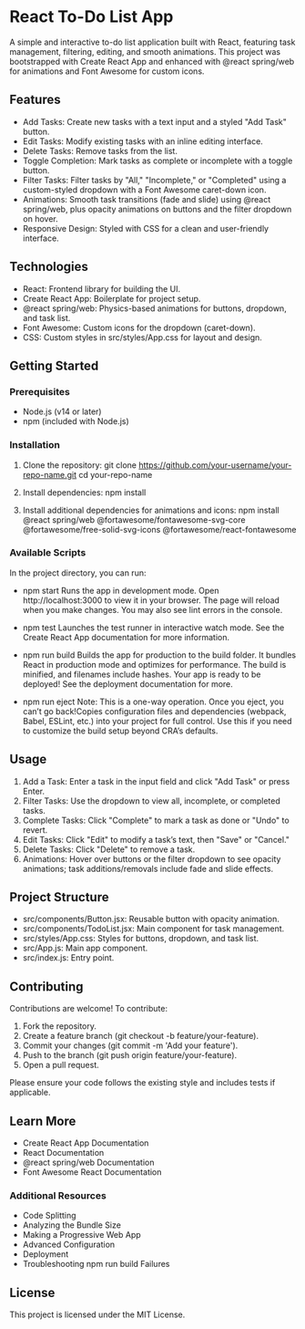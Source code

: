 # React To-Do List App

A simple and interactive to-do list application built with React, featuring task management, filtering, editing, and smooth animations. This project was bootstrapped with Create React App and enhanced with @react spring/web for animations and Font Awesome for custom icons.

## Features

* Add Tasks: Create new tasks with a text input and a styled "Add Task" button.
* Edit Tasks: Modify existing tasks with an inline editing interface.
* Delete Tasks: Remove tasks from the list.
* Toggle Completion: Mark tasks as complete or incomplete with a toggle button.
* Filter Tasks: Filter tasks by "All," "Incomplete," or "Completed" using a custom-styled dropdown with a Font Awesome caret-down icon.
* Animations: Smooth task transitions (fade and slide) using @react spring/web, plus opacity animations on buttons and the filter dropdown on hover.
* Responsive Design: Styled with CSS for a clean and user-friendly interface.

## Technologies

* React: Frontend library for building the UI.
* Create React App: Boilerplate for project setup.
* @react spring/web: Physics-based animations for buttons, dropdown, and task list.
* Font Awesome: Custom icons for the dropdown (caret-down).
* CSS: Custom styles in src/styles/App.css for layout and design.

## Getting Started
### Prerequisites

* Node.js (v14 or later)
* npm (included with Node.js)

### Installation

1. Clone the repository:
   git clone https://github.com/your-username/your-repo-name.git
   cd your-repo-name

2. Install dependencies:
   npm install

3. Install additional dependencies for animations and icons:
   npm install @react spring/web @fortawesome/fontawesome-svg-core @fortawesome/free-solid-svg-icons @fortawesome/react-fontawesome

### Available Scripts
In the project directory, you can run:

* npm start
  Runs the app in development mode. Open http://localhost:3000 to view it in your browser. The page will reload when you make changes. You may also see lint errors in the console.

* npm test
  Launches the test runner in interactive watch mode. See the Create React App documentation for more information.

* npm run build
  Builds the app for production to the build folder. It bundles React in production mode and optimizes for performance. The build is minified, and filenames include hashes. Your app is ready to be deployed! See the deployment documentation for more.

* npm run eject
  Note: This is a one-way operation. Once you eject, you can’t go back!Copies configuration files and dependencies (webpack, Babel, ESLint, etc.) into your project for full control. Use this if you need to customize the build setup beyond CRA’s defaults.

## Usage

1. Add a Task: Enter a task in the input field and click "Add Task" or press Enter.
2. Filter Tasks: Use the dropdown to view all, incomplete, or completed tasks.
3. Complete Tasks: Click "Complete" to mark a task as done or "Undo" to revert.
4. Edit Tasks: Click "Edit" to modify a task’s text, then "Save" or "Cancel."
5. Delete Tasks: Click "Delete" to remove a task.
6. Animations: Hover over buttons or the filter dropdown to see opacity animations; task additions/removals include fade and slide effects.

## Project Structure

* src/components/Button.jsx: Reusable button with opacity animation.
* src/components/TodoList.jsx: Main component for task management.
* src/styles/App.css: Styles for buttons, dropdown, and task list.
* src/App.js: Main app component.
* src/index.js: Entry point.

## Contributing
Contributions are welcome! To contribute:

1. Fork the repository.
2. Create a feature branch (git checkout -b feature/your-feature).
3. Commit your changes (git commit -m 'Add your feature').
4. Push to the branch (git push origin feature/your-feature).
5. Open a pull request.

Please ensure your code follows the existing style and includes tests if applicable.

## Learn More

* Create React App Documentation
* React Documentation
* @react spring/web Documentation
* Font Awesome React Documentation

### Additional Resources

* Code Splitting
* Analyzing the Bundle Size
* Making a Progressive Web App
* Advanced Configuration
* Deployment
* Troubleshooting npm run build Failures

## License
This project is licensed under the MIT License.

